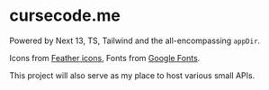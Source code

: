 # cursecode.me

Powered by Next 13, TS, Tailwind and the all-encompassing `appDir`.

Icons from [Feather icons](https://feathericons.com), Fonts from [Google Fonts](https://fonts.google.com).

This project will also serve as my place to host various small APIs.